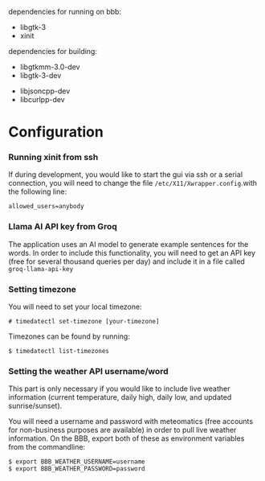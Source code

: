 

dependencies for running on bbb:

- libgtk-3
- xinit

dependencies for building:

- libgtkmm-3.0-dev
- libgtk-3-dev
<!-- - libgweather-3-dev (for retrieving weather information) -->
- libjsoncpp-dev
- libcurlpp-dev




# Configuration

### Running xinit from ssh

If during development, you would like to start the gui via ssh or a serial connection, you will need to change the file `/etc/X11/Xwrapper.config`.with the following line:
```
allowed_users=anybody
```

### Llama AI API key from Groq

The application uses an AI model to generate example sentences for the words. In order to include this functionality, you will need to get an API key (free for several thousand queries per day) and include it in a file called `groq-llama-api-key`


### Setting timezone

You will need to set your local timezone:

```
# timedatectl set-timezone [your-timezone]
```

Timezones can be found by running:
```
$ timedatectl list-timezones
```
 
### Setting the weather API username/word

This part is only necessary if you would like to include live weather information (current temperature, daily high, daily low, and updated sunrise/sunset).

You will need a username and password with meteomatics (free accounts for non-business purposes are available) in order to pull live weather information. On the BBB, export both of these as environment variables from the commandline:

```
$ export BBB_WEATHER_USERNAME=username
$ export BBB_WEATHER_PASSWORD=password
```